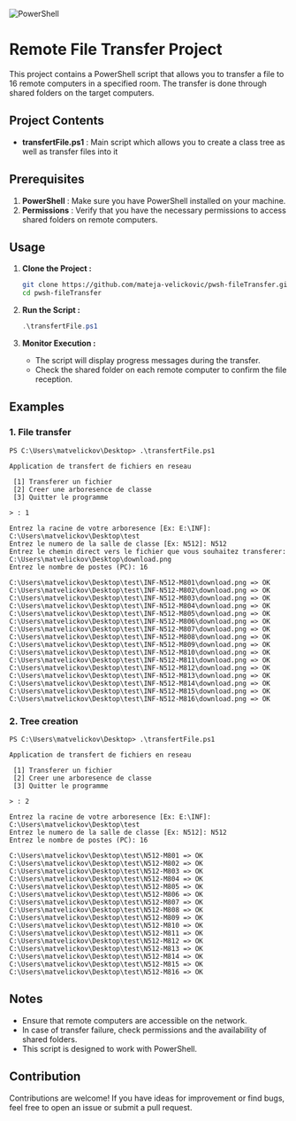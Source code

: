 ![PowerShell](https://img.shields.io/badge/PowerShell-%235391FE.svg?style=for-the-badge&logo=powershell&logoColor=white)
# Remote File Transfer Project

This project contains a PowerShell script that allows you to transfer a file to 16 remote computers in a specified room. The transfer is done through shared folders on the target computers.

## Project Contents
- **transfertFile.ps1** : Main script which allows you to create a class tree as well as transfer files into it

## Prerequisites
1. **PowerShell** : Make sure you have PowerShell installed on your machine.
2. **Permissions** : Verify that you have the necessary permissions to access shared folders on remote computers.

## Usage

1. **Clone the Project :**
    ```bash
    git clone https://github.com/mateja-velickovic/pwsh-fileTransfer.git
    cd pwsh-fileTransfer
    ```

2. **Run the Script :**
    ```powershell
    .\transfertFile.ps1
    ```

4. **Monitor Execution :**
    - The script will display progress messages during the transfer.
    - Check the shared folder on each remote computer to confirm the file reception.

## Examples

### 1. File transfer
```
PS C:\Users\matvelickov\Desktop> .\transfertFile.ps1

Application de transfert de fichiers en reseau

 [1] Transferer un fichier
 [2] Creer une arboresence de classe
 [3] Quitter le programme

> : 1

Entrez la racine de votre arboresence [Ex: E:\INF]: C:\Users\matvelickov\Desktop\test
Entrez le numero de la salle de classe [Ex: N512]: N512
Entrez le chemin direct vers le fichier que vous souhaitez transferer: C:\Users\matvelickov\Desktop\download.png
Entrez le nombre de postes (PC): 16

C:\Users\matvelickov\Desktop\test\INF-N512-M801\download.png => OK
C:\Users\matvelickov\Desktop\test\INF-N512-M802\download.png => OK
C:\Users\matvelickov\Desktop\test\INF-N512-M803\download.png => OK
C:\Users\matvelickov\Desktop\test\INF-N512-M804\download.png => OK
C:\Users\matvelickov\Desktop\test\INF-N512-M805\download.png => OK
C:\Users\matvelickov\Desktop\test\INF-N512-M806\download.png => OK
C:\Users\matvelickov\Desktop\test\INF-N512-M807\download.png => OK
C:\Users\matvelickov\Desktop\test\INF-N512-M808\download.png => OK
C:\Users\matvelickov\Desktop\test\INF-N512-M809\download.png => OK
C:\Users\matvelickov\Desktop\test\INF-N512-M810\download.png => OK
C:\Users\matvelickov\Desktop\test\INF-N512-M811\download.png => OK
C:\Users\matvelickov\Desktop\test\INF-N512-M812\download.png => OK
C:\Users\matvelickov\Desktop\test\INF-N512-M813\download.png => OK
C:\Users\matvelickov\Desktop\test\INF-N512-M814\download.png => OK
C:\Users\matvelickov\Desktop\test\INF-N512-M815\download.png => OK
C:\Users\matvelickov\Desktop\test\INF-N512-M816\download.png => OK
```

### 2. Tree creation
```
PS C:\Users\matvelickov\Desktop> .\transfertFile.ps1

Application de transfert de fichiers en reseau

 [1] Transferer un fichier
 [2] Creer une arboresence de classe
 [3] Quitter le programme

> : 2

Entrez la racine de votre arboresence [Ex: E:\INF]: C:\Users\matvelickov\Desktop\test
Entrez le numero de la salle de classe [Ex: N512]: N512
Entrez le nombre de postes (PC): 16

C:\Users\matvelickov\Desktop\test\N512-M801 => OK
C:\Users\matvelickov\Desktop\test\N512-M802 => OK
C:\Users\matvelickov\Desktop\test\N512-M803 => OK
C:\Users\matvelickov\Desktop\test\N512-M804 => OK
C:\Users\matvelickov\Desktop\test\N512-M805 => OK
C:\Users\matvelickov\Desktop\test\N512-M806 => OK
C:\Users\matvelickov\Desktop\test\N512-M807 => OK
C:\Users\matvelickov\Desktop\test\N512-M808 => OK
C:\Users\matvelickov\Desktop\test\N512-M809 => OK
C:\Users\matvelickov\Desktop\test\N512-M810 => OK
C:\Users\matvelickov\Desktop\test\N512-M811 => OK
C:\Users\matvelickov\Desktop\test\N512-M812 => OK
C:\Users\matvelickov\Desktop\test\N512-M813 => OK
C:\Users\matvelickov\Desktop\test\N512-M814 => OK
C:\Users\matvelickov\Desktop\test\N512-M815 => OK
C:\Users\matvelickov\Desktop\test\N512-M816 => OK
```

## Notes
- Ensure that remote computers are accessible on the network.
- In case of transfer failure, check permissions and the availability of shared folders.
- This script is designed to work with PowerShell.

## Contribution
Contributions are welcome! If you have ideas for improvement or find bugs, feel free to open an issue or submit a pull request.
